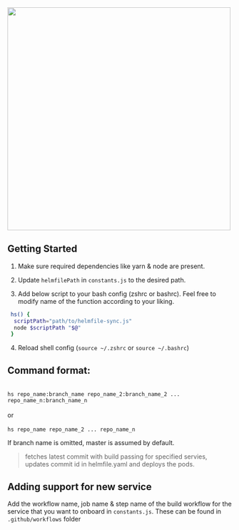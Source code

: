 <img src="https://drive.google.com/uc?id=1klvNwPIgPnJGgtH6ju1PlmosBT7Y8WrE" width="500px">

## Getting Started
1. Make sure required dependencies like yarn & node are present.
   
2. Update `helmfilePath` in `constants.js` to the desired path.
   
3. Add below script to your bash config (zshrc or bashrc). Feel free to modify name of the function according to your liking.

```bash
 hs() {
  scriptPath="path/to/helmfile-sync.js"
  node $scriptPath "$@"
 }
```
4. Reload shell config (`source ~/.zshrc` or `source ~/.bashrc`)


## Command format:
<br />`hs repo_name:branch_name repo_name_2:branch_name_2 ... repo_name_n:branch_name_n`<br/><br/>or<br/><br/>`hs repo_name repo_name_2 ... repo_name_n`
   
   

If branch name is omitted, master is assumed by default.

> fetches latest commit with build passing for specified servies, updates commit id in helmfile.yaml and deploys the pods.

## Adding support for new service

   Add the workflow name, job name & step name of the build workflow for the service that you want to onboard in `constants.js`. These can be found in `.github/workflows` folder


